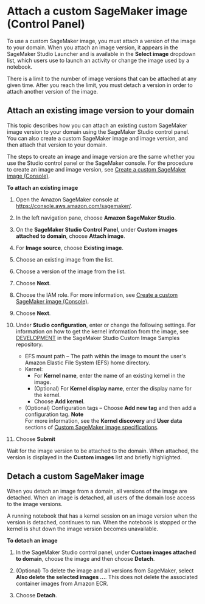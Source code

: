 # Attach a custom SageMaker image \(Control Panel\)<a name="studio-byoi-attach"></a>

To use a custom SageMaker image, you must attach a version of the image to your domain\. When you attach an image version, it appears in the SageMaker Studio Launcher and is available in the **Select image** dropdown list, which users use to launch an activity or change the image used by a notebook\.

There is a limit to the number of image versions that can be attached at any given time\. After you reach the limit, you must detach a version in order to attach another version of the image\.

## Attach an existing image version to your domain<a name="studio-byoi-attach-existing"></a>

This topic describes how you can attach an existing custom SageMaker image version to your domain using the SageMaker Studio control panel\. You can also create a custom SageMaker image and image version, and then attach that version to your domain\.

The steps to create an image and image version are the same whether you use the Studio control panel or the SageMaker console\. For the procedure to create an image and image version, see [Create a custom SageMaker image \(Console\)](studio-byoi-create.md)\.

**To attach an existing image**

1. Open the Amazon SageMaker console at [https://console\.aws\.amazon\.com/sagemaker/](https://console.aws.amazon.com/sagemaker/)\.

1. In the left navigation pane, choose **Amazon SageMaker Studio**\.

1. On the **SageMaker Studio Control Panel**, under **Custom images attached to domain**, choose **Attach image**\.

1. For **Image source**, choose **Existing image**\.

1. Choose an existing image from the list\.

1. Choose a version of the image from the list\.

1. Choose **Next**\.

1. Choose the IAM role\. For more information, see [Create a custom SageMaker image \(Console\)](studio-byoi-create.md)\.

1. Choose **Next**\.

1. Under **Studio configuration**, enter or change the following settings\. For information on how to get the kernel information from the image, see [DEVELOPMENT](https://github.com/aws-samples/sagemaker-studio-custom-image-samples/blob/main/DEVELOPMENT.md) in the SageMaker Studio Custom Image Samples repository\.
   + EFS mount path – The path within the image to mount the user's Amazon Elastic File System \(EFS\) home directory\.
   + Kernel:
     + For **Kernel name**, enter the name of an existing kernel in the image\.
     + \(Optional\) For **Kernel display name**, enter the display name for the kernel\.
     + Choose **Add kernel**\.
   + \(Optional\) Configuration tags – Choose **Add new tag** and then add a configuration tag\.
**Note**  
For more information, see the **Kernel discovery** and **User data** sections of [Custom SageMaker image specifications](studio-byoi-specs.md)\.

1. Choose **Submit**

Wait for the image version to be attached to the domain\. When attached, the version is displayed in the **Custom images** list and briefly highlighted\.

## Detach a custom SageMaker image<a name="studio-byoi-detach"></a>

When you detach an image from a domain, all versions of the image are detached\. When an image is detached, all users of the domain lose access to the image versions\.

A running notebook that has a kernel session on an image version when the version is detached, continues to run\. When the notebook is stopped or the kernel is shut down the image version becomes unavailable\.

**To detach an image**

1. In the SageMaker Studio control panel, under **Custom images attached to domain**, choose the image and then choose **Detach**\.

1. \(Optional\) To delete the image and all versions from SageMaker, select **Also delete the selected images \.\.\.**\. This does not delete the associated container images from Amazon ECR\.

1. Choose **Detach**\.